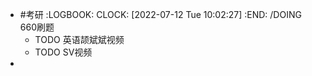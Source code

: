 - #考研 
  :LOGBOOK:
  CLOCK: [2022-07-12 Tue 10:02:27]
  :END:
  /DOING 660刷题
	- TODO 英语颉斌斌视频
	- TODO SV视频
-